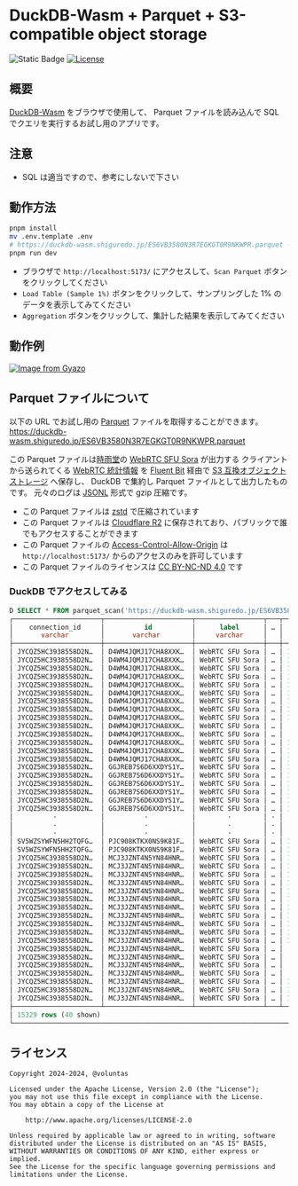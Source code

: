 # DuckDB-Wasm + Parquet + S3-compatible object storage

![Static Badge](https://img.shields.io/badge/Checked_with-Biome-60a5fa?style=flat&logo=biome)
[![License](https://img.shields.io/badge/License-Apache%202.0-blue.svg)](https://opensource.org/licenses/Apache-2.0)

## 概要

[DuckDB-Wasm](https://duckdb.org/docs/api/wasm/overview.html) をブラウザで使用して、
Parquet ファイルを読み込んで SQL でクエリを実行するお試し用のアプリです。

## 注意

- SQL は適当ですので、参考にしないで下さい

## 動作方法

```sh
pnpm install
mv .env.template .env
# https://duckdb-wasm.shiguredo.jp/ES6VB3580N3R7EGKGT0R9NKWPR.parquet を設定する
pnpm run dev
```

- ブラウザで `http://localhost:5173/` にアクセスして、`Scan Parquet` ボタンをクリックしてください
- `Load Table (Sample 1%)` ボタンをクリックして、サンプリングした 1% のデータを表示してみてください
- `Aggregation` ボタンをクリックして、集計した結果を表示してみてください

## 動作例

[![Image from Gyazo](https://i.gyazo.com/1e7db788572184e8b1a939eb237807ea.gif)](https://gyazo.com/1e7db788572184e8b1a939eb237807ea)

## Parquet ファイルについて

以下の URL でお試し用の [Parquet](https://parquet.apache.org/) ファイルを取得することができます。
<https://duckdb-wasm.shiguredo.jp/ES6VB3580N3R7EGKGT0R9NKWPR.parquet>

この Parquet ファイルは[時雨堂](https://shiguredo.jp/)の [WebRTC SFU Sora](https://sora.shiguredo.jp/) が出力する
クライアントから送られてくる [WebRTC 統計情報](https://www.w3.org/TR/webrtc-stats/) を
[Fluent Bit](https://fluentbit.io/) 経由で [S3 互換オブジェクトストレージ](https://www.linode.com/products/object-storage/) へ保存し、
DuckDB で集約し Parquet ファイルとして出力したものです。
元々のログは [JSONL](https://jsonlines.org/) 形式で gzip 圧縮です。

- この Parquet ファイルは [zstd](https://github.com/facebook/zstd) で圧縮されています
- この Parquet ファイルは [Cloudflare R2](https://www.cloudflare.com/developer-platform/r2/) に保存されており、パブリックで誰でもアクセスすることができます
- この Parquet ファイルの [Access-Control-Allow-Origin](https://developer.mozilla.org/en-US/docs/Web/HTTP/Headers/Access-Control-Allow-Origin) は `http://localhost:5173/` からのアクセスのみを許可しています
- この Parquet ファイルのライセンスは [CC BY-NC-ND 4.0](https://creativecommons.org/licenses/by-nc-nd/4.0/) です

### DuckDB でアクセスしてみる

```sql
D SELECT * FROM parquet_scan('https://duckdb-wasm.shiguredo.jp/ES6VB3580N3R7EGKGT0R9NKWPR.parquet');
┌──────────────────────┬──────────────────────┬─────────────────┬───┬───────────────────┬─────────────────────┐
│    connection_id     │          id          │      label      │ … │   rtc_timestamp   │      rtc_type       │
│       varchar        │       varchar        │     varchar     │   │      double       │       varchar       │
├──────────────────────┼──────────────────────┼─────────────────┼───┼───────────────────┼─────────────────────┤
│ JYCQZ5HC3938558D2N…  │ D4WM4JQMJ17CHA8XXK…  │ WebRTC SFU Sora │ … │ 1725110878505.041 │ media-playout       │
│ JYCQZ5HC3938558D2N…  │ D4WM4JQMJ17CHA8XXK…  │ WebRTC SFU Sora │ … │ 1725110878505.041 │ candidate-pair      │
│ JYCQZ5HC3938558D2N…  │ D4WM4JQMJ17CHA8XXK…  │ WebRTC SFU Sora │ … │ 1725110878505.041 │ candidate-pair      │
│ JYCQZ5HC3938558D2N…  │ D4WM4JQMJ17CHA8XXK…  │ WebRTC SFU Sora │ … │ 1725110878505.041 │ data-channel        │
│ JYCQZ5HC3938558D2N…  │ D4WM4JQMJ17CHA8XXK…  │ WebRTC SFU Sora │ … │ 1725110878505.041 │ data-channel        │
│ JYCQZ5HC3938558D2N…  │ D4WM4JQMJ17CHA8XXK…  │ WebRTC SFU Sora │ … │ 1725110878505.041 │ data-channel        │
│ JYCQZ5HC3938558D2N…  │ D4WM4JQMJ17CHA8XXK…  │ WebRTC SFU Sora │ … │ 1725110878505.041 │ data-channel        │
│ JYCQZ5HC3938558D2N…  │ D4WM4JQMJ17CHA8XXK…  │ WebRTC SFU Sora │ … │ 1725110878505.041 │ outbound-rtp        │
│ JYCQZ5HC3938558D2N…  │ D4WM4JQMJ17CHA8XXK…  │ WebRTC SFU Sora │ … │ 1725110878505.041 │ outbound-rtp        │
│ JYCQZ5HC3938558D2N…  │ D4WM4JQMJ17CHA8XXK…  │ WebRTC SFU Sora │ … │   1725110873532.0 │ remote-inbound-rtp  │
│ JYCQZ5HC3938558D2N…  │ D4WM4JQMJ17CHA8XXK…  │ WebRTC SFU Sora │ … │   1725110877738.0 │ remote-inbound-rtp  │
│ JYCQZ5HC3938558D2N…  │ D4WM4JQMJ17CHA8XXK…  │ WebRTC SFU Sora │ … │ 1725110878505.041 │ media-source        │
│ JYCQZ5HC3938558D2N…  │ D4WM4JQMJ17CHA8XXK…  │ WebRTC SFU Sora │ … │ 1725110878505.041 │ media-source        │
│ JYCQZ5HC3938558D2N…  │ D4WM4JQMJ17CHA8XXK…  │ WebRTC SFU Sora │ … │ 1725110878505.041 │ transport           │
│ JYCQZ5HC3938558D2N…  │ GGJREB7S6D6XXDYS1Y…  │ WebRTC SFU Sora │ … │ 1725110893504.201 │ media-playout       │
│ JYCQZ5HC3938558D2N…  │ GGJREB7S6D6XXDYS1Y…  │ WebRTC SFU Sora │ … │ 1725110893504.201 │ candidate-pair      │
│ JYCQZ5HC3938558D2N…  │ GGJREB7S6D6XXDYS1Y…  │ WebRTC SFU Sora │ … │ 1725110893504.201 │ candidate-pair      │
│ JYCQZ5HC3938558D2N…  │ GGJREB7S6D6XXDYS1Y…  │ WebRTC SFU Sora │ … │ 1725110893504.201 │ data-channel        │
│ JYCQZ5HC3938558D2N…  │ GGJREB7S6D6XXDYS1Y…  │ WebRTC SFU Sora │ … │ 1725110893504.201 │ data-channel        │
│ JYCQZ5HC3938558D2N…  │ GGJREB7S6D6XXDYS1Y…  │ WebRTC SFU Sora │ … │ 1725110893504.201 │ data-channel        │
│          ·           │          ·           │        ·        │ · │         ·         │      ·              │
│          ·           │          ·           │        ·        │ · │         ·         │      ·              │
│          ·           │          ·           │        ·        │ · │         ·         │      ·              │
│ SV5WZSYWFN5HH2TQFG…  │ PJC908KTKX0NS9K81F…  │ WebRTC SFU Sora │ … │ 1725121716070.904 │ media-source        │
│ SV5WZSYWFN5HH2TQFG…  │ PJC908KTKX0NS9K81F…  │ WebRTC SFU Sora │ … │ 1725121716070.904 │ transport           │
│ JYCQZ5HC3938558D2N…  │ MCJ3JZNT4N5YN84HNR…  │ WebRTC SFU Sora │ … │ 1725121724397.442 │ media-playout       │
│ JYCQZ5HC3938558D2N…  │ MCJ3JZNT4N5YN84HNR…  │ WebRTC SFU Sora │ … │ 1725121724397.442 │ candidate-pair      │
│ JYCQZ5HC3938558D2N…  │ MCJ3JZNT4N5YN84HNR…  │ WebRTC SFU Sora │ … │ 1725121724397.442 │ candidate-pair      │
│ JYCQZ5HC3938558D2N…  │ MCJ3JZNT4N5YN84HNR…  │ WebRTC SFU Sora │ … │ 1725121724397.442 │ data-channel        │
│ JYCQZ5HC3938558D2N…  │ MCJ3JZNT4N5YN84HNR…  │ WebRTC SFU Sora │ … │ 1725121724397.442 │ data-channel        │
│ JYCQZ5HC3938558D2N…  │ MCJ3JZNT4N5YN84HNR…  │ WebRTC SFU Sora │ … │ 1725121724397.442 │ data-channel        │
│ JYCQZ5HC3938558D2N…  │ MCJ3JZNT4N5YN84HNR…  │ WebRTC SFU Sora │ … │ 1725121724397.442 │ data-channel        │
│ JYCQZ5HC3938558D2N…  │ MCJ3JZNT4N5YN84HNR…  │ WebRTC SFU Sora │ … │ 1725121724397.442 │ inbound-rtp         │
│ JYCQZ5HC3938558D2N…  │ MCJ3JZNT4N5YN84HNR…  │ WebRTC SFU Sora │ … │ 1725121724397.442 │ inbound-rtp         │
│ JYCQZ5HC3938558D2N…  │ MCJ3JZNT4N5YN84HNR…  │ WebRTC SFU Sora │ … │ 1725121724397.442 │ outbound-rtp        │
│ JYCQZ5HC3938558D2N…  │ MCJ3JZNT4N5YN84HNR…  │ WebRTC SFU Sora │ … │ 1725121724397.442 │ outbound-rtp        │
│ JYCQZ5HC3938558D2N…  │ MCJ3JZNT4N5YN84HNR…  │ WebRTC SFU Sora │ … │   1725121721329.0 │ remote-inbound-rtp  │
│ JYCQZ5HC3938558D2N…  │ MCJ3JZNT4N5YN84HNR…  │ WebRTC SFU Sora │ … │   1725121723603.0 │ remote-inbound-rtp  │
│ JYCQZ5HC3938558D2N…  │ MCJ3JZNT4N5YN84HNR…  │ WebRTC SFU Sora │ … │   1725121721445.0 │ remote-outbound-rtp │
│ JYCQZ5HC3938558D2N…  │ MCJ3JZNT4N5YN84HNR…  │ WebRTC SFU Sora │ … │   1725121724271.0 │ remote-outbound-rtp │
│ JYCQZ5HC3938558D2N…  │ MCJ3JZNT4N5YN84HNR…  │ WebRTC SFU Sora │ … │ 1725121724397.442 │ media-source        │
│ JYCQZ5HC3938558D2N…  │ MCJ3JZNT4N5YN84HNR…  │ WebRTC SFU Sora │ … │ 1725121724397.442 │ media-source        │
│ JYCQZ5HC3938558D2N…  │ MCJ3JZNT4N5YN84HNR…  │ WebRTC SFU Sora │ … │ 1725121724397.442 │ transport           │
├──────────────────────┴──────────────────────┴─────────────────┴───┴───────────────────┴─────────────────────┤
│ 15329 rows (40 shown)                                                                  20 columns (5 shown) │
└─────────────────────────────────────────────────────────────────────────────────────────────────────────────┘
```

## ライセンス

```text
Copyright 2024-2024, @voluntas

Licensed under the Apache License, Version 2.0 (the "License");
you may not use this file except in compliance with the License.
You may obtain a copy of the License at

    http://www.apache.org/licenses/LICENSE-2.0

Unless required by applicable law or agreed to in writing, software
distributed under the License is distributed on an "AS IS" BASIS,
WITHOUT WARRANTIES OR CONDITIONS OF ANY KIND, either express or implied.
See the License for the specific language governing permissions and
limitations under the License.
```
